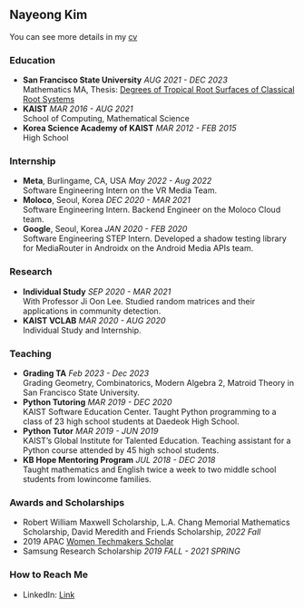 ## Nayeong Kim

You can see more details in my [cv](CV_Nayeong_Kim.pdf)

### Education
- **San Francisco State University** *AUG 2021 - DEC 2023*\
Mathematics MA, Thesis: [Degrees of Tropical Root Surfaces of Classical Root Systems](https://scholarworks.calstate.edu/concern/theses/tb09jd33j)
- **KAIST** *MAR 2016 - AUG 2021*\
School of Computing, Mathematical Science
- **Korea Science Academy of KAIST** *MAR 2012 - FEB 2015*\
High School

### Internship
- **Meta**, Burlingame, CA, USA *May 2022 - Aug 2022*\
Software Engineering Intern on the VR Media Team.
- **Moloco**, Seoul, Korea *DEC 2020 - MAR 2021*\
Software Engineering Intern. Backend Engineer on the Moloco Cloud team.
- **Google**, Seoul, Korea *JAN 2020 - FEB 2020*\
Software Engineering STEP Intern. Developed a shadow testing library for MediaRouter in Androidx on the Android Media APIs team.

### Research
- **Individual Study** *SEP 2020 - MAR 2021*\
With Professor Ji Oon Lee. Studied random matrices and their applications in community detection.
- **KAIST VCLAB** *MAR 2020 - AUG 2020*\
Individual Study and Internship.

### Teaching
- **Grading TA** *Feb 2023 - Dec 2023*\
Grading Geometry, Combinatorics, Modern Algebra 2, Matroid Theory in San Francisco State University.
- **Python Tutoring** *MAR 2019 - DEC 2020*\
KAIST Software Education Center. Taught Python programming to a class of 23 high school students at Daedeok High
School.
- **Python Tutor** *MAR 2019 - JUN 2019*\
KAIST’s Global Institute for Talented Education. Teaching assistant for a Python course attended by 45 high school students.
- **KB Hope Mentoring Program** *JUL 2018 - DEC 2018*\
Taught mathematics and English twice a week to two middle school students from lowincome families.

### Awards and Scholarships
- Robert William Maxwell Scholarship, L.A. Chang Memorial Mathematics Scholarship, David Meredith and Friends Scholarship, *2022 Fall*
- 2019 APAC [Women Techmakers Scholar]("https://www.womentechmakers.com/")
- Samsung Research Scholarship *2019 FALL - 2021 SPRING*

### How to Reach Me
- LinkedIn: [Link](https://www.linkedin.com/in/nayeong-kim-545975192/)
<!--
 Hi there 👋
**grace12021/grace12021** is a ✨ _special_ ✨ repository because its `README.md` (this file) appears on your GitHub profile.

Here are some ideas to get you started:

- 🔭 I’m currently working on ...
- 🌱 I’m currently learning ...
- 👯 I’m looking to collaborate on ...
- 🤔 I’m looking for help with ...
- 💬 Ask me about ...
- 📫 How to reach me: ...
- 😄 Pronouns: ...
- ⚡ Fun fact: ...

## 🌱 Currently Working on
### Research
- **Implementation of the Simulation of Community Detection Using Random Matrix

-->
